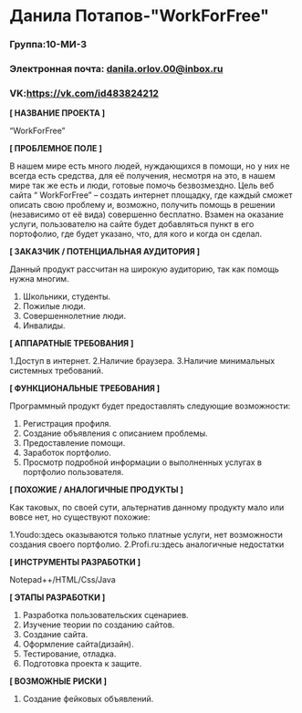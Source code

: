 # Данила Потапов-"WorkForFree"
### Группа:10-МИ-3
### Электронная почта: danila.orlov.00@inbox.ru
### VK:https://vk.com/id483824212


**[ НАЗВАНИЕ ПРОЕКТА ]**

“WorkForFree”

**[ ПРОБЛЕМНОЕ ПОЛЕ ]**

В нашем мире есть много людей, нуждающихся в помощи, но у них не всегда есть средства, для её получения, несмотря на это, в нашем мире так же  есть и люди, готовые помочь безвозмездно. Цель веб сайта “ WorkForFree” – создать интернет площадку, где каждый сможет описать свою проблему и, возможно, получить помощь в решении (независимо от её вида) совершенно бесплатно.  Взамен на оказание услуги,  пользователю  на сайте будет добавляться пункт в его портофолио, где будет указано, что, для кого и когда он сделал.

**[ ЗАКАЗЧИК / ПОТЕНЦИАЛЬНАЯ АУДИТОРИЯ ]**

Данный продукт рассчитан на широкую аудиторию, так как помощь нужна многим.

1.	Школьники, студенты.
2.	Пожилые люди.
3.	Совершеннолетние люди.
4.	Инвалиды.

**[ АППАРАТНЫЕ ТРЕБОВАНИЯ ]** 

1.Доступ в интернет.
2.Наличие браузера.
3.Наличие минимальных системных требований.

**[ ФУНКЦИОНАЛЬНЫЕ ТРЕБОВАНИЯ ]**

Программный продукт будет предоставлять следующие возможности:
1.	Регистрация профиля.
2.	Создание объявления с описанием проблемы.
3.	Предоставление помощи.
4.	Заработок портфолио.
5.	Просмотр подробной информации о выполненных услугах в портфолио пользователя.

**[ ПОХОЖИЕ / АНАЛОГИЧНЫЕ ПРОДУКТЫ ]**

Как таковых, по своей сути, альтернатив данному продукту мало или вовсе нет, но существуют похожие:

1.Youdo:здесь оказываются только платные услуги, нет возможности создания своего портфолио.
2.Profi.ru:здесь аналогичные недостатки

**[ ИНСТРУМЕНТЫ РАЗРАБОТКИ ]**

Notepad++/HTML/Css/Java

**[ ЭТАПЫ РАЗРАБОТКИ ]**

1.	Разработка пользовательских сценариев.
2.	Изучение теории по созданию сайтов.
3.	Создание сайта. 
4.	Оформление сайта(дизайн).
5.	Тестирование, отладка.
6.	Подготовка проекта к защите.

**[ ВОЗМОЖНЫЕ РИСКИ ]**

1.	Создание фейковых объявлений.
